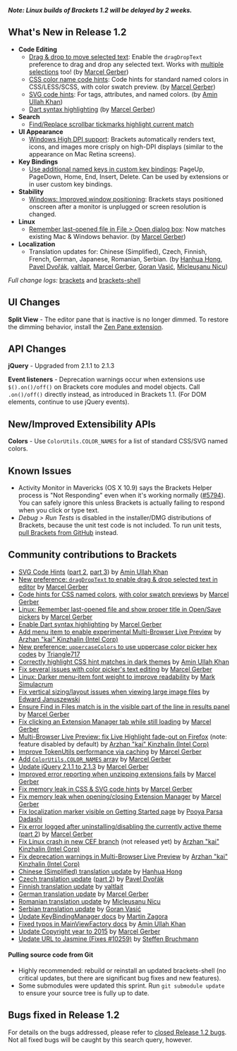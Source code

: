 **_Note: Linux builds of Brackets 1.2 will be delayed by 2 weeks._**

What's New in Release 1.2 
-------------------------

* **Code Editing**
    * [Drag & drop to move selected text](https://github.com/adobe/brackets/pull/9584): Enable the `dragDropText` preference to drag and drop any selected text. Works with [multiple selections](https://github.com/adobe/brackets/wiki/Working-with-Multiple-Selections) too! (by [Marcel Gerber](https://github.com/MarcelGerber))
    * [CSS color name code hints](https://github.com/adobe/brackets/pull/10410): Code hints for standard named colors in CSS/LESS/SCSS, with color swatch preview. (by [Marcel Gerber](https://github.com/MarcelGerber))
    * [SVG code hints](https://github.com/adobe/brackets/pull/10294): For tags, attributes, and named colors. (by [Amin Ullah Khan](https://github.com/sprintr))
    * [Dart syntax highlighting](https://github.com/adobe/brackets/pull/10308) (by [Marcel Gerber](https://github.com/MarcelGerber))
* **Search**
    * [Find/Replace scrollbar tickmarks highlight current match](https://github.com/adobe/brackets/pull/10413)
* **UI Appearance**
    * [Windows High DPI support](https://github.com/adobe/brackets-shell/pull/502): Brackets automatically renders text, icons, and images more crisply on high-DPI displays (similar to the appearance on Mac Retina screens).
* **Key Bindings**
    * [Use additional named keys in custom key bindings](https://github.com/adobe/brackets/pull/10247): PageUp, PageDown, Home, End, Insert, Delete. Can be used by extensions or in user custom key bindings.
* **Stability**
    * [Windows: Improved window positioning](https://github.com/adobe/brackets-shell/pull/498): Brackets stays positioned onscreen after a monitor is unplugged or screen resolution is changed.
* **Linux**
    * [Remember last-opened file in File > Open dialog box](https://github.com/adobe/brackets-shell/pull/496): Now matches existing Mac & Windows behavior. (by [Marcel Gerber](https://github.com/MarcelGerber))
* **Localization**
    * Translation updates for: Chinese (Simplified), Czech, Finnish, French, German, Japanese, Romanian, Serbian. (by [Hanhua Hong](https://github.com/mistyhua), [Pavel Dvořák](https://github.com/dvorapa), [valtlait](https://github.com/valtlait), [Marcel Gerber](https://github.com/MarcelGerber), [Goran Vasić](https://github.com/goranvasic), [Micleușanu Nicu](https://github.com/micnic))

_Full change logs:_ [brackets](https://github.com/adobe/brackets/compare/release-1.1...release-1.2#commits_bucket) and [brackets-shell](https://github.com/adobe/brackets-shell/compare/release-1.1...release-1.2#commits_bucket) 



UI Changes 
---------- 
**Split View** - The editor pane that is inactive is no longer dimmed. To restore the dimming behavior, install the [Zen Pane extension](https://github.com/stowball/brackets-zen-pane).


API Changes 
----------- 
**jQuery** - Upgraded from 2.1.1 to 2.1.3

**Event listeners** - Deprecation warnings occur when extensions use `$().on()/off()` on Brackets core modules and model objects. Call `.on()/off()` directly instead, as introduced in Brackets 1.1. (For DOM elements, continue to use jQuery events).


New/Improved Extensibility APIs 
------------------------------- 
**Colors** - Use `ColorUtils.COLOR_NAMES` for a list of standard CSS/SVG named colors.


Known Issues 
------------ 
* Activity Monitor in Mavericks (OS X 10.9) says the Brackets Helper process is "Not Responding" even when it's working normally ([#5794](https://github.com/adobe/brackets/issues/5794)). You can safely ignore this unless Brackets is actually failing to respond when you click or type text. 
* _Debug > Run Tests_ is disabled in the installer/DMG distributions of Brackets, because the unit test code is not included. To run unit tests, [pull Brackets from GitHub](https://github.com/adobe/brackets/wiki/How-to-Hack-on-Brackets#wiki-getcode) instead. 


Community contributions to Brackets 
----------------------------------- 
* [SVG Code Hints](https://github.com/adobe/brackets/pull/10294) ([part 2](https://github.com/adobe/brackets/pull/10403), [part 3](https://github.com/adobe/brackets/pull/10499)) by [Amin Ullah Khan](https://github.com/sprintr)
* [New preference: `dragDropText` to enable drag & drop selected text in editor](https://github.com/adobe/brackets/pull/9584) by [Marcel Gerber](https://github.com/MarcelGerber)
* [Code hints for CSS named colors](https://github.com/adobe/brackets/pull/10410), [with color swatch previews](https://github.com/adobe/brackets/pull/10425) by [Marcel Gerber](https://github.com/MarcelGerber)
* [Linux: Remember last-opened file and show proper title in Open/Save pickers](https://github.com/adobe/brackets-shell/pull/496) by [Marcel Gerber](https://github.com/MarcelGerber)
* [Enable Dart syntax highlighting](https://github.com/adobe/brackets/pull/10308) by [Marcel Gerber](https://github.com/MarcelGerber)
* [Add menu item to enable experimental Multi-Browser Live Preview](https://github.com/adobe/brackets/pull/10285) by [Arzhan "kai" Kinzhalin (Intel Corp)](https://github.com/busykai)
* [New preference: `uppercaseColors` to use uppercase color picker hex codes](https://github.com/adobe/brackets/pull/9596) by [Triangle717](https://github.com/le717)
* [Correctly highlight CSS hint matches in dark themes](https://github.com/adobe/brackets/pull/10389) by [Amin Ullah Khan](https://github.com/sprintr)
* [Fix several issues with color picker's text editing](https://github.com/adobe/brackets/pull/10401) by [Marcel Gerber](https://github.com/MarcelGerber)
* [Linux: Darker menu-item font weight to improve readability](https://github.com/adobe/brackets/pull/9829) by [Mark Simulacrum](https://github.com/Mark-Simulacrum)
* [Fix vertical sizing/layout issues when viewing large image files](https://github.com/adobe/brackets/pull/10514) by [Edward Januszewski](https://github.com/EJanuszewski)
* [Ensure Find in Files match is in the visible part of the line in results panel](https://github.com/adobe/brackets/pull/9743) by [Marcel Gerber](https://github.com/MarcelGerber)
* [Fix clicking an Extension Manager tab while still loading](https://github.com/adobe/brackets/pull/9594) by [Marcel Gerber](https://github.com/MarcelGerber)
* [Multi-Browser Live Preview: fix Live Highlight fade-out on Firefox](https://github.com/adobe/brackets/pull/10151) (note: feature disabled by default) by [Arzhan "kai" Kinzhalin (Intel Corp)](https://github.com/busykai)
* [Improve TokenUtils performance via caching](https://github.com/adobe/brackets/pull/9964) by [Marcel Gerber](https://github.com/MarcelGerber)
* [Add `ColorUtils.COLOR_NAMES` array](https://github.com/adobe/brackets/pull/10303) by [Marcel Gerber](https://github.com/MarcelGerber)
* [Update jQuery 2.1.1 to 2.1.3](https://github.com/adobe/brackets/pull/10519) by [Marcel Gerber](https://github.com/MarcelGerber)
* [Improved error reporting when unzipping extensions fails](https://github.com/adobe/brackets/pull/10343) by [Marcel Gerber](https://github.com/MarcelGerber)
* [Fix memory leak in CSS & SVG code hints](https://github.com/adobe/brackets/pull/10463) by [Marcel Gerber](https://github.com/MarcelGerber)
* [Fix memory leak when opening/closing Extension Manager](https://github.com/adobe/brackets/pull/10551) by [Marcel Gerber](https://github.com/MarcelGerber)
* [Fix localization marker visible on Getting Started page](https://github.com/adobe/brackets/pull/10296) by [Pooya Parsa Dadashi](https://github.com/datamweb)
* [Fix error logged after uninstalling/disabling the currently active theme](https://github.com/adobe/brackets/pull/10236) ([part 2](https://github.com/adobe/brackets/pull/10243)) by [Marcel Gerber](https://github.com/MarcelGerber)
* [Fix Linux crash in new CEF branch](https://github.com/adobe/brackets-shell/pull/497) (not released yet) by [Arzhan "kai" Kinzhalin (Intel Corp)](https://github.com/busykai)
* [Fix deprecation warnings in Multi-Browser Live Preview](https://github.com/adobe/brackets/pull/10500) by [Arzhan "kai" Kinzhalin (Intel Corp)](https://github.com/busykai)
* [Chinese (Simplified) translation update](https://github.com/adobe/brackets/pull/10525) by [Hanhua Hong](https://github.com/mistyhua)
* [Czech translation update](https://github.com/adobe/brackets/pull/10503) ([part 2](https://github.com/adobe/brackets/pull/10577)) by [Pavel Dvořák](https://github.com/dvorapa)
* [Finnish translation update](https://github.com/adobe/brackets/pull/10480) by [valtlait](https://github.com/valtlait)
* [German translation update](https://github.com/adobe/brackets/pull/10528) by [Marcel Gerber](https://github.com/MarcelGerber)
* [Romanian translation update](https://github.com/adobe/brackets/pull/10312) by [Micleusanu Nicu](https://github.com/micnic)
* [Serbian translation update](https://github.com/adobe/brackets/pull/10350) by [Goran Vasić](https://github.com/goranvasic)
* [Update KeyBindingManager docs](https://github.com/adobe/brackets/pull/10225) by [Martin Zagora](https://github.com/zaggino)
* [Fixed typos in MainViewFactory docs](https://github.com/adobe/brackets/pull/10546) by [Amin Ullah Khan](https://github.com/sprintr)
* [Update Copyright year to 2015](https://github.com/adobe/brackets/pull/10295) by [Marcel Gerber](https://github.com/MarcelGerber)
* [Update URL to Jasmine (Fixes #10259)](https://github.com/adobe/brackets/pull/10260) by [Steffen Bruchmann](https://github.com/sbruchmann)

#### Pulling source code from Git 
* Highly recommended: rebuild or reinstall an updated brackets-shell (no critical updates, but there are significant bug fixes and new features).
* Some submodules were updated this sprint. Run `git submodule update` to ensure your source tree is fully up to date. 


Bugs fixed in Release 1.2 
------------------------- 
For details on the bugs addressed, please refer to [closed Release 1.2 bugs](https://github.com/adobe/brackets/issues?q=is%3Aclosed+milestone%3A%22Release+1.2%22). Not all fixed bugs will be caught by this search query, however.